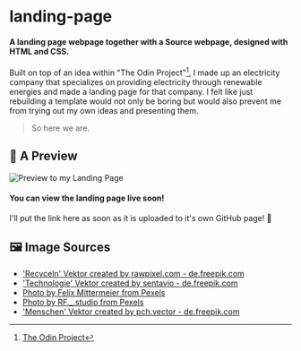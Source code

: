 # landing-page
#### A landing page webpage together with a Source webpage, designed with HTML and CSS.

Built on top of an idea within "The Odin Project"[^1], I made up an electricity company that specializes on providing electricity through renewable energies and made a landing page for that company. I felt like just rebuilding a template would not only be boring but would also prevent me from trying out my own ideas and presenting them. 

> So here we are.

## 🔎 A Preview

![Preview to my Landing Page](https://i.ibb.co/DfPV3Pr/Preview.png)

#### You can view the landing page live soon!
I'll put the link here as soon as it is uploaded to it's own GitHub page! 🔗

## 🖼️ Image Sources


- ['Recyceln' Vektor created by rawpixel.com - de.freepik.com](https://de.freepik.com/vektoren/recyceln)
- ['Technologie' Vektor created by sentavio - de.freepik.com](https://de.freepik.com/vektoren/technologie)
- [Photo by Felix Mittermeier from Pexels](https://www.pexels.com/photo/aerial-photo-of-castle-beside-forest-2832061/)
- [Photo by RF._.studio from Pexels](https://www.pexels.com/photo/happy-young-black-woman-holding-basket-with-lettuce-on-shoulder-and-cluster-of-yellow-dates-in-grocery-store-on-gray-background-4177755/)
- ['Menschen' Vektor created by pch.vector - de.freepik.com](https://de.freepik.com/vektoren/menschen)

[^1]: [The Odin Project](https://www.theodinproject.com)



